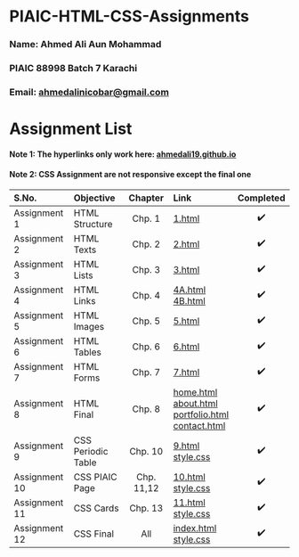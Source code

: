 # PIAIC-HTML-CSS-Assignments

### Name: Ahmed Ali Aun Mohammad

### PIAIC 88998 Batch 7 Karachi

### Email: ahmedalinicobar@gmail.com

# Assignment List

#### Note 1: The hyperlinks only work here: [ahmedali19.github.io](https://ahmedali19.github.io/PIAIC-HTML-CSS-Assignments/)
#### Note 2: CSS Assignment are not responsive except the final one

| S.No. | Objective | Chapter | Link | Completed |
| :--- | :--- | :---: | :--- | :---: |
| Assignment 1 | HTML Structure | Chp. 1 | [1.html](/PIAIC-HTML-CSS-Assignments/Assignment%2001/1.html "Assignment 1") | :heavy_check_mark: |
| Assignment 2 | HTML Texts | Chp. 2 | [2.html](/PIAIC-HTML-CSS-Assignments/Assignment%2002/2.html "Assignment 2") | :heavy_check_mark: |
| Assignment 3 | HTML Lists | Chp. 3 | [3.html](/PIAIC-HTML-CSS-Assignments/Assignment%2003/3.html "Assignment 3") | :heavy_check_mark: |
| Assignment 4 | HTML Links | Chp. 4 | [4A.html](/PIAIC-HTML-CSS-Assignments/Assignment%2004/4A.html "Assignment 4A")<br/>[4B.html](/PIAIC-HTML-CSS-Assignments/Assignment%2004/4B.html "Assignment 4B") | :heavy_check_mark: |
| Assignment 5 | HTML Images | Chp. 5 | [5.html](/PIAIC-HTML-CSS-Assignments/Assignment%2005/5.html "Assignment 5") | :heavy_check_mark: |
| Assignment 6 | HTML Tables | Chp. 6 | [6.html](/PIAIC-HTML-CSS-Assignments/Assignment%2006/6.html "Assignment 6") | :heavy_check_mark: |
| Assignment 7 | HTML Forms | Chp. 7 | [7.html](/PIAIC-HTML-CSS-Assignments/Assignment%2007/7.html "Assignment 7") | :heavy_check_mark: |
| Assignment 8 | HTML Final | Chp. 8 | [home.html](/PIAIC-HTML-CSS-Assignments/Assignment%2008%20(HTML%20Final)/home.html "Home")<br/>[about.html](/PIAIC-HTML-CSS-Assignments/Assignment%2008%20(HTML%20Final)/about.html "About")<br/>[portfolio.html](/PIAIC-HTML-CSS-Assignments/Assignment%2008%20(HTML%20Final)/portfolio.html "Portfolio")<br/>[contact.html](/PIAIC-HTML-CSS-Assignments/Assignment%2008%20(HTML%20Final)/contact.html "Contact")| :heavy_check_mark: |
| Assignment 9 | CSS Periodic Table | Chp. 10 | [9.html](/PIAIC-HTML-CSS-Assignments/Assignment%2009/9.html "Assignment 9")<br/>[style.css](/PIAIC-HTML-CSS-Assignments/Assignment%2009/style.css "Stylesheet")| :heavy_check_mark: |
| Assignment 10 | CSS PIAIC Page | Chp. 11,12 | [10.html](/PIAIC-HTML-CSS-Assignments/Assignment%2010/10.html "Assignment 10")<br/>[style.css](/PIAIC-HTML-CSS-Assignments/Assignment%2010/style.css "Stylesheet")| :heavy_check_mark: |
| Assignment 11 | CSS Cards | Chp. 13 | [11.html](/PIAIC-HTML-CSS-Assignments/Assignment%2011/11.html "Assignment 11")<br/>[style.css](/PIAIC-HTML-CSS-Assignments/Assignment%2011/style.css "Stylesheet")| :heavy_check_mark: |
| Assignment 12 | CSS Final | All | [index.html](/PIAIC-HTML-CSS-Assignments/Assignment%2012%20(CSS%20Final)/index.html "Assignment 12")<br/>[style.css](/PIAIC-HTML-CSS-Assignments/Assignment%2012%20(CSS%20Final)/style.css "Stylesheet")| :heavy_check_mark: |
